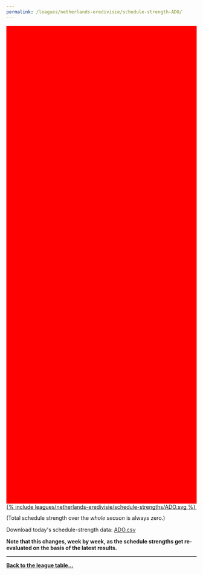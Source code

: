 ```yaml
---
permalink: /leagues/netherlands-eredivisie/schedule-strength-ADO/
---
```


<style>
.svg-wrap {
    background-color:red;
    height:0;
    padding-top:250%; /* 350px/550px */
    position: relative;
}

svg {
    background-color: white;
    height: 100%;
    display:block;
    width: 100%;
    position: absolute;
    top:0;
    left:0;
}
</style>


<div class="svg-wrap">
{% include leagues/netherlands-eredivisie/schedule-strengths/ADO.svg %}
</div>

-----

(Total schedule strength over the *whole season* is always zero.)


Download today's schedule-strength data: [ADO.csv](/assets/leagues/netherlands-eredivisie/2020/schedule-strengths/ADO.csv)

**Note that this changes, week by week, as the schedule strengths get re-evaluated on the
basis of the latest results.**

-----

[**Back to the league table...**](/leagues/netherlands-eredivisie)


